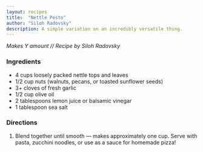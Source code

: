 ```yaml
---
layout: recipes
title:  "Nettle Pesto"
author: "Siloh Radovsky"
description: A simple variation on an incredibly versatile thing.
---
```

_Makes Y amount // Recipe by Siloh Radovsky_ 

### Ingredients

- 4 cups loosely packed nettle tops and leaves
- 1/2 cup nuts (walnuts, pecans, or toasted sunflower seeds)
- 3+ cloves of fresh garlic
- 1/2 cup olive oil
- 2 tablespoons lemon juice or balsamic vinegar
- 1 tablespoon sea salt

### Directions

1. Blend together until smooth — makes approximately one cup. Serve with pasta, zucchini noodles, or use as a sauce for homemade pizza!